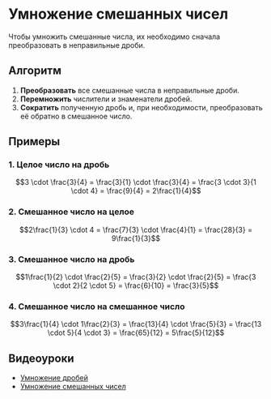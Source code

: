 # Умножение смешанных чисел

Чтобы умножить смешанные числа, их необходимо сначала преобразовать в неправильные дроби.

## Алгоритм

1.  **Преобразовать** все смешанные числа в неправильные дроби.
2.  **Перемножить** числители и знаменатели дробей.
3.  **Сократить** полученную дробь и, при необходимости, преобразовать её обратно в смешанное число.

## Примеры

### 1. Целое число на дробь

$$3 \cdot \frac{3}{4} = \frac{3}{1} \cdot \frac{3}{4} = \frac{3 \cdot 3}{1 \cdot 4} = \frac{9}{4} = 2\frac{1}{4}$$

### 2. Смешанное число на целое

$$2\frac{1}{3} \cdot 4 = \frac{7}{3} \cdot \frac{4}{1} = \frac{28}{3} = 9\frac{1}{3}$$

### 3. Смешанное число на дробь

$$1\frac{1}{2} \cdot \frac{2}{5} = \frac{3}{2} \cdot \frac{2}{5} = \frac{3 \cdot 2}{2 \cdot 5} = \frac{6}{10} = \frac{3}{5}$$

### 4. Смешанное число на смешанное число

$$3\frac{1}{4} \cdot 1\frac{2}{3} = \frac{13}{4} \cdot \frac{5}{3} = \frac{13 \cdot 5}{4 \cdot 3} = \frac{65}{12} = 5\frac{5}{12}$$

## Видеоуроки

- [Умножение дробей](https://youtu.be/XaJQse2u5TQ)
- [Умножение смешанных чисел](https://youtu.be/RPhaidW0dmY)
